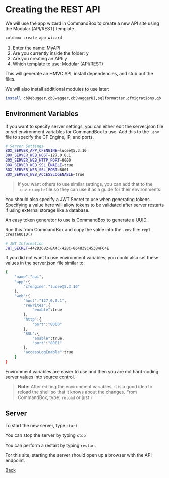 # Creating the REST API

We will use the app wizard in CommandBox to create a new API site using the Modular (API/REST) template.

```bash
coldbox create app-wizard
```

1. Enter the name: MyAPI
2. Are you currently inside the folder: y
3. Are you creating an API: y
4. Which template to use: Modular (API/REST)

This will generate an HMVC API, install dependencies, and stub out the files.

We will also install additional modules to use later:

```bash
install cbDebugger,cbSwagger,cbSwaggerUI,sqlformatter,cfmigrations,qb
```

## Environment Variables

If you want to specify server settings, you can either edit the server.json file or set environment variables for CommandBox to use. Add this to the `.env` file to specify the CF Engine, IP, and ports.

```bash
# Server Settings
BOX_SERVER_APP_CFENGINE=lucee@5.3.10
BOX_SERVER_WEB_HOST=127.0.0.1
BOX_SERVER_WEB_HTTP_PORT=8000
BOX_SERVER_WEB_SSL_ENABLE=true
BOX_SERVER_WEB_SSL_PORT=8001
BOX_SERVER_WEB_ACCESSLOGENABLE=true
```

> If you want others to use similar settings, you can add that to the `.env.example` file so they can use it as a guide for their environments.

You should also specify a JWT Secret to use when generating tokens. Specifying a value here will allow tokens to be validated after server restarts if using external storage like a database.

An easy token generator to use is CommandBox to generate a UUID.

Run this from CommandBox and copy the value into the `.env` file: `repl createUUID()`

```bash
# JWT Information
JWT_SECRET=442D3682-BA4C-42BC-864839C453B4F64E
```

If you did not want to use environment variables, you could also set these values in the server.json file similar to:

```bash
{
    "name":"api",
    "app":{
        "cfengine":"lucee@5.3.10"
    },
    "web":{
        "host":"127.0.0.1",
        "rewrites":{
            "enable":true
        },
        "http":{
            "port":"8000"
        },
        "SSL":{
            "enable":true,
            "port":"8001"
        },
        "accessLogEnable":true
    }
}
```

Environment variables are easier to use and then you are not hard-coding server values into source control.

> **Note:** After editing the environment variables, it is a good idea to reload the shell so that it knows about the changes. From CommandBox, type: `reload` or just `r`

## Server

To start the new server, type `start`

You can stop the server by typing `stop`

You can perform a restart by typing `restart`

For this site, starting the server should open up a browser with the API endpoint.

[Back](../readMe.md)
